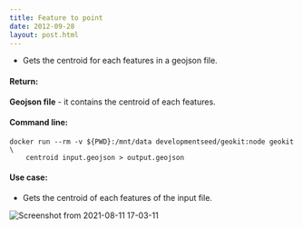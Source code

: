 ```yaml
---
title: Feature to point
date: 2012-09-28
layout: post.html
---
```


- Gets the centroid for each features in a geojson file.

#### Return:

**Geojson file** - it contains the centroid of each features.

#### Command line:

```
docker run --rm -v ${PWD}:/mnt/data developmentseed/geokit:node geokit \
    centroid input.geojson > output.geojson
```

#### Use case:

- Gets the centroid of each features of the input file.

![Screenshot from 2021-08-11 17-03-11](https://user-images.githubusercontent.com/11504548/129109435-509a8456-1cf0-4d83-b385-c3543472ab95.png)